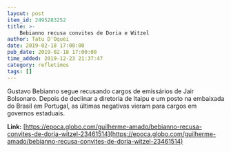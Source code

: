 ```yaml
---
layout: post
item_id: 2495283252
title: >-
    Bebianno recusa convites de Doria e Witzel
author: Tatu D'Oquei
date: 2019-02-18 17:00:00
pub_date: 2019-02-18 17:00:00
time_added: 2019-12-23 21:37:47
category: refletimos
tags: []
---
```


Gustavo Bebianno segue recusando cargos de emissários de Jair Bolsonaro. Depois de declinar a diretoria de Itaipu e um posto na embaixada do Brasil em Portugal, as últimas negativas vieram para cargos em governos estaduais.

**Link:** [https://epoca.globo.com/guilherme-amado/bebianno-recusa-convites-de-doria-witzel-23461514](https://epoca.globo.com/guilherme-amado/bebianno-recusa-convites-de-doria-witzel-23461514)

